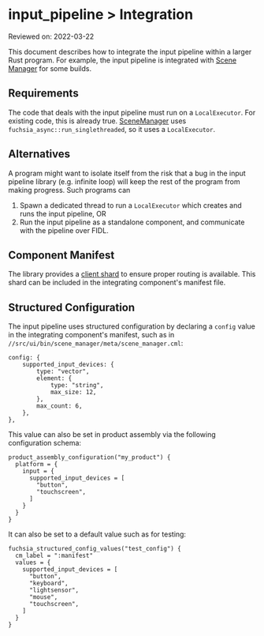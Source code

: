 # input_pipeline > Integration

Reviewed on: 2022-03-22

This document describes how to integrate the input pipeline within a
larger Rust program. For example, the input pipeline is integrated with [Scene Manager](https://cs.opensource.google/fuchsia/fuchsia/+/main:src/ui/bin/scene_manager/) for some builds.

## Requirements

The code that deals with the input pipeline must run on a `LocalExecutor`. For
existing code, this is already true. [SceneManager](/src/ui/bin/scene_manager/README.md)
uses `fuchsia_async::run_singlethreaded`, so it uses a `LocalExecutor`.

## Alternatives

A program might want to isolate itself from the risk that a bug in the input
pipeline library (e.g. infinite loop) will keep the rest of the program from
making progress. Such programs can

1. Spawn a dedicated thread to run a `LocalExecutor` which creates and runs
   the input pipeline, OR
1. Run the input pipeline as a standalone component, and communicate with
   the pipeline over FIDL.

## Component Manifest

The library provides a [client shard](../meta/client.shard.cml) to ensure
proper routing is available. This shard can be included in the integrating
component's manifest file.

## Structured Configuration

The input pipeline uses structured configuration by declaring a `config`
value in the integrating component's manifest, such as in
`//src/ui/bin/scene_manager/meta/scene_manager.cml`:

```
config: {
    supported_input_devices: {
        type: "vector",
        element: {
            type: "string",
            max_size: 12,
        },
        max_count: 6,
    },
},
```

This value can also be set in product assembly via the following
configuration schema:

```
product_assembly_configuration("my_product") {
  platform = {
    input = {
      supported_input_devices = [
        "button",
        "touchscreen",
      ]
    }
  }
}
```

It can also be set to a default value such as for testing:

```
fuchsia_structured_config_values("test_config") {
  cm_label = ":manifest"
  values = {
    supported_input_devices = [
      "button",
      "keyboard",
      "lightsensor",
      "mouse",
      "touchscreen",
    ]
  }
}
```
